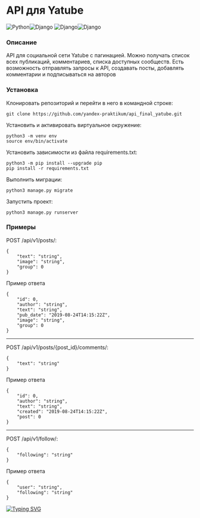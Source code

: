 # API для Yatube
![Python](https://img.shields.io/badge/Python-3776AB?style=for-the-badge&logo=python&logoColor=white)![Django](https://img.shields.io/badge/SQLite-07405E?style=for-the-badge&logo=sqlite&logoColor=white)
![Django](https://img.shields.io/badge/django-%23092E20.svg?style=for-the-badge&logo=django&logoColor=white)![Django](https://img.shields.io/badge/drf-%23092E20.svg?style=for-the-badge&labelColor=blue&logo=django&logoColor=white)
### Описание
API для социальной сети Yatube с пагинацией.
Можно получать список всех публикаций, комментариев, списка доступных сообществ.
Есть возможность отправлять запросы к API, создавать посты, добавлять комментарии и подписываться на авторов
### Установка
Клонировать репозиторий и перейти в него в командной строке:
```
git clone https://github.com/yandex-praktikum/api_final_yatube.git
``` 
Установить и активировать виртуальное окружение:
``` 
python3 -m venv env
source env/bin/activate
```
Установить зависимости из файла requirements.txt:
```
python3 -m pip install --upgrade pip
pip install -r requirements.txt
``` 
Выполнить миграции:
```
python3 manage.py migrate
```
Запустить проект:
```
python3 manage.py runserver
```

### Примеры
POST /api/v1/posts/:
```
{
    "text": "string",
    "image": "string",
    "group": 0
}
```
Пример ответа
```
{
    "id": 0,
    "author": "string",
    "text": "string",
    "pub_date": "2019-08-24T14:15:22Z",
    "image": "string",
    "group": 0
}
```
---
POST /api/v1/posts/{post_id}/comments/:
```
{
    "text": "string"
}
```
Пример ответа
```
{
    "id": 0,
    "author": "string",
    "text": "string",
    "created": "2019-08-24T14:15:22Z",
    "post": 0
}
```
---
POST /api/v1/follow/:
```
{
    "following": "string"
}
```
Пример ответа
```
{
    "user": "string",
    "following": "string"
}
```
[![Typing SVG](https://readme-typing-svg.herokuapp.com?font=Fira+Code&pause=1000&width=435&lines=Igor+Teplov)](https://git.io/typing-svg)